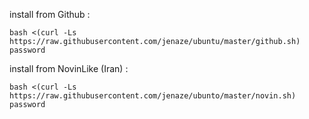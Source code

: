 install from Github :

```
bash <(curl -Ls https://raw.githubusercontent.com/jenaze/ubuntu/master/github.sh) password
```


install from NovinLike (Iran) :

```
bash <(curl -Ls https://raw.githubusercontent.com/jenaze/ubunto/master/novin.sh) password
```
